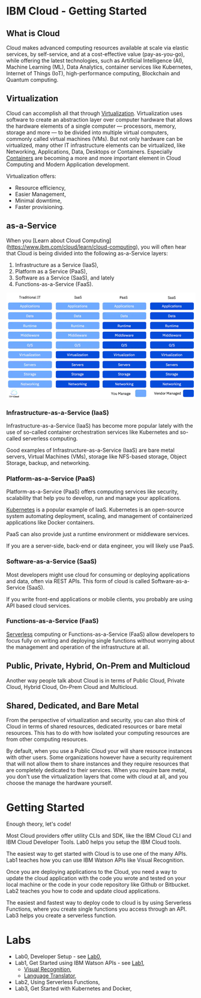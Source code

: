 # IBM Cloud - Getting Started

## What is Cloud
Cloud makes advanced computing resources available at scale via elastic services, by self-service, and at a cost-effective value (pay-as-you-go), while offering the latest technologies, such as Artificial Intelligence (AI), Machine Learning (ML), Data Analytics, container services like Kubernetes, Internet of Things (IoT), high-performance computing, Blockchain and Quantum computing. 

## Virtualization
Cloud can accomplish all that through [Virtualization](https://www.ibm.com/cloud/learn/virtualization-a-complete-guide). Virtualization uses software to create an abstraction layer over computer hardware that allows the hardware elements of a single computer — processors, memory, storage and more — to be divided into multiple virtual computers, commonly called virtual machines (VMs). But not only hardware can be virtualized, many other IT infrastructure elements can be virtualized, like Networking, Applications, Data,  Desktops or Containers. Especially [Containers](https://www.ibm.com/cloud/learn/containers) are becoming a more and more important element in Cloud Computing and Modern Application development.

Virtualization offers:
* Resource efficiency,
* Easier Management,
* Minimal downtime,
* Faster provisioning.

## as-a-Service
When you [Learn about Cloud Computing] (https://www.ibm.com/cloud/learn/cloud-computing), you will often hear that Cloud is being divided into the following as-a-Service layers:
1. Infrastructure as a Service (IaaS),
2. Platform as a Service (PaaS),
3. Software as a Service (SaaS), and lately 
4. Functions-as-a-Service (FaaS).

![Cloud abstractions by Traditional, Infrastructure, Platform and Software-as-a-Service](images/cloud-as-a-service.png)


### Infrastructure-as-a-Service (IaaS)
Infrastructure-as-a-Service (IaaS) has become more popular lately with the use of so-called container orchestration services like Kubernetes and so-called serverless computing.  

Good examples of Infrastructure-as-a-Service (IaaS) are bare metal servers, Virtual Machines (VMs), storage like NFS-based storage, Object Storage, backup, and networking.

### Platform-as-a-Service (PaaS)
Platform-as-a-Service (PaaS) offers computing services like security, scalability that help you to develop, run and manage your applications. 

[Kubernetes](https://kubernetes.io/) is a popular example of IaaS. Kubernetes is an open-source system automating deployment, scaling, and management of containerized applications like Docker containers. 

PaaS can also provide just a runtime environment or middleware services.

If you are a server-side, back-end or data engineer, you will likely use PaaS.

### Software-as-a-Service (SaaS)
Most developers might use cloud for consuming or deploying applications and data, often via REST APIs. This form of cloud is called Software-as-a-Service (SaaS). 

If you write front-end applications or mobile clients, you probably are using API based cloud services. 

### Functions-as-a-Service (FaaS)
[Serverless](https://www.ibm.com/cloud/learn/serverless) computing or Functions-as-a-Service (FaaS) allow developers to focus fully on writing and deploying single functions without worrying about the management and operation of the infrastructure at all.

## Public, Private, Hybrid, On-Prem and Multicloud 

Another way people talk about Cloud is in terms of Public Cloud, Private Cloud, Hybrid Cloud, On-Prem Cloud and Multicloud. 

## Shared, Dedicated, and Bare Metal

From the perspective of virtualization and security, you can also think of Cloud in terms of shared resources, dedicated resources or bare metal resources. This has to do with how isolated your computing resources are from other computing resources.

By default, when you use a Public Cloud your will share resource instances with other users. Some organizations however have a security requirement that will not allow them to share instances and they require resources that are completely dedicated to their services. When you require bare metal, you don't use the virtualization layers that come with cloud at all, and you choose the manage the hardware yourself.

# Getting Started

Enough theory, let's code! 

Most Cloud providers offer utility CLIs and SDK, like the IBM Cloud CLI and IBM Cloud Developer Tools. Lab0 helps you setup the IBM Cloud tools.

The easiest way to get started with Cloud is to use one of the many APIs. Lab1 teaches how you can use IBM Watson APIs like Visual Recognition.

Once you are deploying applications to the Cloud, you need a way to update the cloud application with the code you wrote and tested on your local machine or the code in your code repository like Github or Bitbucket. Lab2 teaches you how to code and update cloud applications.

The easiest and fastest way to deploy code to cloud is by using Serverless Functions, where you create single functions you access through an API. Lab3 helps you create a serverless function.

# Labs

* Lab0, Developer Setup - see [Lab0](Lab0/README.md),
* Lab1, Get Started using IBM Watson APIs - see [Lab1](Lab1/README.md),
    * [Visual Recognition](https://cloud.ibm.com/catalog/services/visual-recognition),
    * [Language Translator](https://cloud.ibm.com/catalog/services/language-translator),
* Lab2, Using Serverless Functions,
* Lab3, Get Started with Kubernetes and Docker,
